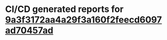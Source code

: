 # CI/CD generated reports for [9a3f3172aa4a29f3a160f2feecd6097ad70457ad](https://github.com/hydephp/develop/commit/9a3f3172aa4a29f3a160f2feecd6097ad70457ad)
